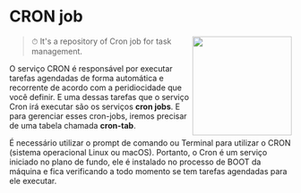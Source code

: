 # CRON job
<img src="https://user-images.githubusercontent.com/61624336/234996362-0217ee9a-b372-4567-b770-28a6a9102c1f.png" height="177" align="right">

> ⏱ It's a repository of Cron job for task management.

O serviço CRON é responsável por executar tarefas agendadas de forma automática e recorrente de acordo com a peridiocidade que você definir. E uma dessas tarefas que o serviço Cron irá executar são os serviços **cron jobs**. E para gerenciar esses cron-jobs, iremos precisar de uma tabela chamada **cron-tab**. 

É necessário utilizar o prompt de comando ou Terminal para utilizar o CRON (sistema operacional Linux ou macOS). Portanto, o Cron é um serviço iniciado no plano de fundo, ele é instalado no processo de BOOT da máquina e fica verificando a todo momento se tem tarefas agendadas para ele executar.
